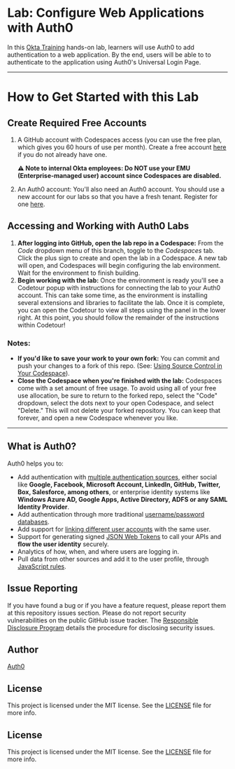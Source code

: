 # Lab: Configure Web Applications with Auth0

In this [Okta Training](https://www.okta.com/training/) hands-on lab, learners will use Auth0 to add authentication to a web application. By the end, users will be able to to authenticate to the application using Auth0's Universal Login Page.

--- 

# How to Get Started with this Lab

## Create Required Free Accounts

1. A GitHub account with Codespaces access (you can use the free plan, which gives you 60 hours of use per month). Create a free account [here](https://docs.github.com/en/get-started/signing-up-for-github/signing-up-for-a-new-github-account) if you do not already have one.

    **⚠️ Note to internal Okta employees: Do NOT use your EMU (Enterprise-managed user) account since Codespaces are disabled.**

2. An Auth0 account: You'll also need an Auth0 account. You should use a new account for our labs so that you have a fresh tenant. Register for one [here](https://auth0.com/signup).

## Accessing and Working with Auth0 Labs

1. **After logging into GitHub, open the lab repo in a Codespace:** From the *Code* dropdown menu of this branch, toggle to the *Codespaces* tab. Click the plus sign to create and open the lab in a Codespace. A new tab will open, and Codespaces will begin configuring the lab environment. Wait for the environment to finish building.
2. **Begin working with the lab:** Once the environment is ready you'll see a Codetour popup with instructions for connecting the lab to your Auth0 account. This can take some time, as the environment is installing several extensions and libraries to facilitate the lab. Once it is complete, you can open the Codetour to view all steps using the panel in the lower right. At this point, you should follow the remainder of the instructions within Codetour!

### Notes:
- **If you'd like to save your work to your own fork:** You can commit and push your changes to a fork of this repo. (See: [Using Source Control in Your Codespace](https://docs.github.com/en/codespaces/developing-in-codespaces/using-source-control-in-your-codespace)).
- **Close the Codespace when you're finished with the lab:** Codespaces come with a set amount of free usage. To avoid using all of your free use allocation, be sure to return to the forked repo, select the "Code" dropdown, select the dots next to your open Codespace, and select "Delete." This will not delete your forked repository. You can keep that forever, and open a new Codespace whenever you like.

---

## What is Auth0?

Auth0 helps you to:

* Add authentication with [multiple authentication sources](https://auth0.com/docs/identityproviders), either social like **Google, Facebook, Microsoft Account, LinkedIn, GitHub, Twitter, Box, Salesforce, among others**, or enterprise identity systems like **Windows Azure AD, Google Apps, Active Directory, ADFS or any SAML Identity Provider**.
* Add authentication through more traditional [username/password databases](https://auth0.com/docs/connections/database/custom-db).
* Add support for [linking different user accounts](https://auth0.com/docs/link-accounts) with the same user.
* Support for generating signed [JSON Web Tokens](https://auth0.com/docs/jwt) to call your APIs and **flow the user identity** securely.
* Analytics of how, when, and where users are logging in.
* Pull data from other sources and add it to the user profile, through [JavaScript rules](https://auth0.com/docs/rules/current).

## Issue Reporting

If you have found a bug or if you have a feature request, please report them at this repository issues section. Please do not report security vulnerabilities on the public GitHub issue tracker. The [Responsible Disclosure Program](https://auth0.com/whitehat) details the procedure for disclosing security issues.

## Author

[Auth0](https://auth0.com)

## License

This project is licensed under the MIT license. See the [LICENSE](LICENSE.txt) file for more info.

## License

This project is licensed under the MIT license. See the [LICENSE](LICENSE.txt) file for more info.

